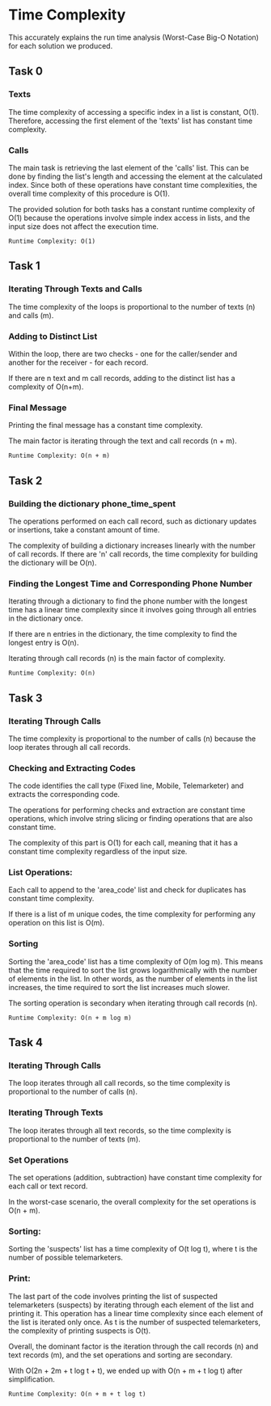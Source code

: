 # Time Complexity

This accurately explains the run time analysis (Worst-Case Big-O Notation) for each solution we produced.

## Task 0

### Texts

The time complexity of accessing a specific index in a list is constant, O(1). Therefore, accessing the first element of the 'texts' list has constant time complexity.

### Calls

The main task is retrieving the last element of the 'calls' list. This can be done by finding the list's length and accessing the element at the calculated index. Since both of these operations have constant time complexities, the overall time complexity of this procedure is O(1).

The provided solution for both tasks has a constant runtime complexity of O(1) because the operations involve simple index access in lists, and the input size does not affect the execution time. 

    Runtime Complexity: O(1)

## Task 1

### Iterating Through Texts and Calls

The time complexity of the loops is proportional to the number of texts (n) and calls (m).

### Adding to Distinct List

Within the loop, there are two checks - one for the caller/sender and another for the receiver - for each record.

If there are n text and m call records, adding to the distinct list has a complexity of O(n+m).

### Final Message
Printing the final message has a constant time complexity.

The main factor is iterating through the text and call records (n + m).

    Runtime Complexity: O(n + m) 

## Task 2

### Building the dictionary phone_time_spent

The operations performed on each call record, such as dictionary updates or insertions, take a constant amount of time.

The complexity of building a dictionary increases linearly with the number of call records. If there are 'n' call records, the time complexity for building the dictionary will be O(n).

### Finding the Longest Time and Corresponding Phone Number

Iterating through a dictionary to find the phone number with the longest time has a linear time complexity since it involves going through all entries in the dictionary once.

If there are n entries in the dictionary, the time complexity to find the longest entry is O(n).

Iterating through call records (n) is the main factor of complexity.

    Runtime Complexity: O(n)

  

## Task 3

### Iterating Through Calls

The time complexity is proportional to the number of calls (n) because the loop iterates through all call records.

### Checking and Extracting Codes

The code identifies the call type (Fixed line, Mobile, Telemarketer) and extracts the corresponding code.

The operations for performing checks and extraction are constant time operations, which involve string slicing or finding operations that are also constant time.

The complexity of this part is O(1) for each call, meaning that it has a constant time complexity regardless of the input size.

### List Operations:

Each call to append to the 'area_code' list and check for duplicates has constant time complexity.

If there is a list of m unique codes, the time complexity for performing any operation on this list is O(m).

### Sorting

Sorting the 'area_code' list has a time complexity of O(m log m). This means that the time required to sort the list grows logarithmically with the number of elements in the list. In other words, as the number of elements in the list increases, the time required to sort the list increases much slower.

The sorting operation is secondary when iterating through call records (n).

    Runtime Complexity: O(n + m log m)

  

## Task 4

### Iterating Through Calls

The loop iterates through all call records, so the time complexity is proportional to the number of calls (n).

### Iterating Through Texts

The loop iterates through all text records, so the time complexity is proportional to the number of texts (m).

### Set Operations

The set operations (addition, subtraction) have constant time complexity for each call or text record.

In the worst-case scenario, the overall complexity for the set operations is O(n + m).

### Sorting:

Sorting the 'suspects' list has a time complexity of O(t log t), where t is the number of possible telemarketers.

### Print:

The last part of the code involves printing the list of suspected telemarketers (suspects) by iterating through each element of the list and printing it. This operation has a linear time complexity since each element of the list is iterated only once. As t is the number of suspected telemarketers, the complexity of printing suspects is O(t).

Overall, the dominant factor is the iteration through the call records (n) and text records (m), and the set operations and sorting are secondary.

With O(2n + 2m + t log t + t), we ended up with O(n + m + t log t) after simplification.

    Runtime Complexity: O(n + m + t log t)

